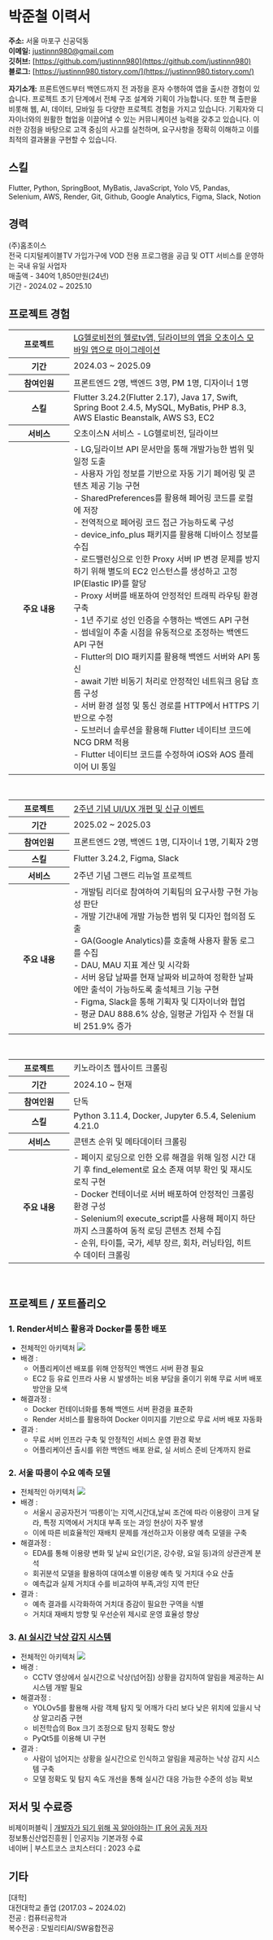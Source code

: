 # 박준철 이력서

**주소:** 서울 마포구 신공덕동  
**이메일:** justinnn980@gmail.com  
**깃허브:** [https://github.com/justinnn980](https://github.com/justinnn980)  
**블로그:** [https://justinnn980.tistory.com/](https://justinnn980.tistory.com/)

**자기소개:** 프론트엔드부터 백엔드까지 전 과정을 혼자 수행하여 앱을 출시한 경험이 있습니다. 프로젝트 초기 단계에서 전체 구조 설계와 기획이 가능합니다. 또한 책 출판을 비롯해 웹, AI, 데이터, 모바일 등 다양한 프로젝트 경험을 가지고 있습니다. 기획자와 디자이너와의 원활한 협업을 이끌어낼 수 있는 커뮤니케이션 능력을 갖추고 있습니다. 이러한 강점을 바탕으로 고객 중심의 사고를 실천하며, 요구사항을 정확히 이해하고 이를 최적의 결과물을 구현할 수 있습니다.

<div style="clear: both;"></div>

## 스킬
Flutter, Python, SpringBoot, MyBatis, JavaScript,  Yolo V5, Pandas, Selenium, AWS, Render, Git, Github, Google Analytics, Figma, Slack, Notion </br>

## 경력
(주)홈초이스</br>
전국 디지털케이블TV 가입가구에 VOD 전용 프로그램을 공급 및 OTT 서비스를 운영하는 국내 유일 사업자</br>
매출액 - 340억 1,850만원(24년)</br>
기간 - 2024.02 ~ 2025.10

## 프로젝트 경험
<table>
  <col style="width: 120px;"> <!-- 제목 열 고정 -->
  <col style="width: auto;">   <!-- 내용 열 -->
  <tr>
    <th>프로젝트</th>
    <td><a href="https://www.lghellovision.net/product/tv/tvMainService.do?mcode=05" target="_blank">LG헬로비전의 헬로tv앱, 딜라이브의 앱을 오초이스 모바일 앱으로 마이그레이션</a></td>
  </tr>
  <tr>
    <th>기간</th>
    <td>2024.03 ~ 2025.09</td>
  </tr>
  <tr>
    <th>참여인원</th>
    <td>프론트엔드 2명, 백엔드 3명, PM 1명, 디자이너 1명</td>
  </tr>
  <tr>
    <th>스킬</th>
    <td>Flutter 3.24.2(Flutter 2.17), Java 17, Swift, Spring Boot 2.4.5, MySQL, MyBatis, PHP 8.3, AWS Elastic Beanstalk, AWS S3, EC2</td>
  </tr>
  <tr>
    <th>서비스</th>
    <td>오초이스N 서비스 - LG헬로비전, 딜라이브</td>
  </tr>
  <tr>
    <th>주요 내용</th>
    <td>
      - LG,딜라이브 API 문서만을 통해 개발가능한 범위 및 일정 도출<br>
      - 사용자 가입 정보를 기반으로 자동 기기 페어링 및 콘텐츠 제공 기능 구현<br>
      - SharedPreferences를 활용해 페어링 코드를 로컬에 저장<br>
      - 전역적으로 페어링 코드 접근 가능하도록 구성<br>
      - device_info_plus 패키지를 활용해 디바이스 정보를 수집<br>
      - 로드밸런싱으로 인한 Proxy 서버 IP 변경 문제를 방지하기 위해 별도의 EC2 인스턴스를 생성하고 고정 IP(Elastic IP)를 할당<br>
      - Proxy 서버를 배포하여 안정적인 트래픽 라우팅 환경 구축<br>
      - 1년 주기로 성인 인증을 수행하는 백엔드 API 구현<br>
      - 썸네일이 추출 시점을 유동적으로 조정하는 백엔드 API 구현<br>
      - Flutter의 DIO 패키지를 활용해 백엔드 서버와 API 통신<br>
      - await 기반 비동기 처리로 안정적인 네트워크 응답 흐름 구성<br>
      - 서버 환경 설정 및 통신 경로를 HTTP에서 HTTPS 기반으로 수정<br>
      - 도브러너 솔루션을 활용해 Flutter 네이티브 코드에 NCG DRM 적용<br>
      - Flutter 네이티브 코드를 수정하여 iOS와 AOS 플레이어 UI 통일<br>
    </td>
  </tr>
</table>

</br>

<!-- ✅ 2주년 기념 그랜드 리뉴얼 프로젝트 -->
<table>
  <col style="width: 120px;"> <!-- 제목 열 고정 -->
  <col style="width: auto;">   <!-- 내용 열 -->
  <tr>
    <th>프로젝트</th>
    <td><a href="https://pf.kakao.com/_FBxnNxj/108507893" target="_blank">2주년 기념 UI/UX 개편 및 신규 이벤트</a></td>
  </tr>
  <tr>
    <th>기간</th>
    <td>2025.02 ~ 2025.03</td>
  </tr>
    <tr>
    <th>참여인원</th>
    <td>프론트엔드 2명, 백엔드 1명, 디자이너 1명, 기획자 2명</td>
  </tr>
  <tr>
    <th>스킬</th>
    <td>Flutter 3.24.2, Figma, Slack</td>
  </tr>
  <tr>
    <th>서비스</th>
    <td>2주년 기념 그랜드 리뉴얼 프로젝트</td>
  </tr>
  <tr>
    <th>주요 내용</th>
    <td>
      - 개발팀 리더로 참여하여 기획팀의 요구사항 구현 가능성 판단<br>
      - 개발 기간내에 개발 가능한 범위 및 디자인 협의점 도출<br>
      - GA(Google Analytics)를 호출해 사용자 활동 로그를 수집<br>
      - DAU, MAU 지표 계산 및 시각화<br>
      - 서버 응답 날짜를 현재 날짜와 비교하여 정확한 날짜에만 출석이 가능하도록 출석체크 기능 구현<br>
      - Figma, Slack을 통해 기획자 및 디자이너와 협업<br>
      - 평균 DAU 888.6% 상승, 일평균 가입자 수 전월 대비 251.9% 증가
    </td>
  </tr>
</table>

</br>

<!-- ✅ 키노라이츠 웹사이트 크롤링 -->
<table>
  <col style="width: 120px;">
  <col style="width: auto;">
  <tr>
    <th>프로젝트</th>
    <td>키노라이츠 웹사이트 크롤링</td>
  </tr>
  <tr>
    <th>기간</th>
    <td>2024.10 ~ 현재</td>
  </tr>
  <tr>
    <th>참여인원</th>
    <td>단독</td>
  </tr>
  <tr>
    <th>스킬</th>
    <td>Python 3.11.4, Docker, Jupyter 6.5.4, Selenium 4.21.0</td>
  </tr>
  <tr>
    <th>서비스</th>
    <td>콘텐츠 순위 및 메타데이터 크롤링</td>
  </tr>
  <tr>
    <th>주요 내용</th>
    <td>
      - 페이지 로딩으로 인한 오류 해결을 위해 일정 시간 대기 후 find_element로 요소 존재 여부 확인 및 재시도 로직 구현<br>
      - Docker 컨테이너로 서버 배포하여 안정적인 크롤링 환경 구성<br>
      - Selenium의 execute_script를 사용해 페이지 하단까지 스크롤하여 동적 로딩 콘텐츠 전체 수집<br>
      - 순위, 타이틀, 국가, 세부 장르, 회차, 러닝타임, 히트 수 데이터 크롤링
    </td>
  </tr>
</table>

</br>

<!-- ✅ 오툰 서비스 -->
<!-- <table>
  <col style="width: 120px;">
  <col style="width: auto;">
  <tr>
    <th>프로젝트</th>
    <td><a href="https://www.mhns.co.kr/news/articleView.html?idxno=705914" target="_blank">오툰 서비스</a></td>
  </tr>
  <tr>
    <th>기간</th>
    <td> 2025.4 ~ 2025.5</td>
  </tr>
  <tr>
    <tr>
    <th>참여인원</th>
    <td>프론트엔드 2명, 백엔드 1명</td>
  </tr>
  <tr>
    <th>스킬</th>
    <td>Flutter 3.24.2, Java 17, Spring Boot 2.4.5, MySQL</td>
  </tr>
  <tr>
    <th>서비스</th>
    <td>오툰 서비스</td>
  </tr>
  <tr>
    <th>주요 내용</th>
    <td>
      - 웹툰 뷰어 개발
    </td>
  </tr>
</table> -->

## 프로젝트 / 포트폴리오

### 1. Render서비스 활용과 Docker를 통한 배포
- 전체적인 아키텍처 <img src="https://github.com/user-attachments/assets/cd3da43d-baa2-457b-b051-4caa729b9543">
- 배경 : 
  - 어플리케이션 배포를 위해 안정적인 백엔드 서버 환경 필요
  - EC2 등 유료 인프라 사용 시 발생하는 비용 부담을 줄이기 위해 무료 서버 배포 방안을 모색
- 해결과정 :
  - Docker 컨테이너화를 통해 백엔드 서버 환경을 표준화
  - Render 서비스를 활용하여 Docker 이미지를 기반으로 무료 서버 배포 자동화
- 결과 :
  - 무료 서버 인프라 구축 및 안정적인 서비스 운영 환경 확보
  - 어플리케이션 출시를 위한 백엔드 배포 완료, 실 서비스 준비 단계까지 완료


### 2. 서울 따릉이 수요 예측 모델
- 전체적인 아키텍처 <img src="https://github.com/user-attachments/assets/72aa5478-e97f-4761-848f-b5f0f21e5c67">
- 배경 : 
  - 서울시 공공자전거 ‘따릉이’는 지역,시간대,날씨 조건에 따라 이용량이 크게 달라, 특정 지역에서 거치대 부족 또는 과잉 현상이 자주 발생
  - 이에 따른 비효율적인 재배치 문제를 개선하고자 이용량 예측 모델을 구축
- 해결과정 :
  - EDA를 통해 이용량 변화 및 날씨 요인(기온, 강수량, 요일 등)과의 상관관계 분석
  - 회귀분석 모델을 활용하여 대여소별 이용량 예측 및 거치대 수요 산출
  - 예측값과 실제 거치대 수를 비교하여 부족,과잉 지역 판단
- 결과 :
  - 예측 결과를 시각화하여 거치대 증감이 필요한 구역을 식별
  - 거치대 재배치 방향 및 우선순위 제시로 운영 효율성 향상

### 3. [AI 실시간 낙상 감지 시스템](https://tremendous-magnesium-27a.notion.site/AI-14d53fcdc98080189dd7ff0d881d2d49)
- 전체적인 아키텍처 <img src="https://github.com/user-attachments/assets/bf8f3281-2739-426f-a42a-01a2ab4f1191">
- 배경 : 
  - CCTV 영상에서 실시간으로 낙상(넘어짐) 상황을 감지하여 알림을 제공하는 AI 시스템 개발 필요
- 해결과정 :
  - YOLOv5를 활용해 사람 객체 탐지 및 어깨가 다리 보다 낮은 위치에 있을시 낙상 알고리즘 구현
  - 비전학습의 Box 크기 조정으로 탐지 정확도 향상
  - PyQt5를 이용해 UI 구현
- 결과 :
  - 사람이 넘어지는 상황을 실시간으로 인식하고 알림을 제공하는 낙상 감지 시스템 구축
  - 모델 정확도 및 탐지 속도 개선을 통해 실시간 대응 가능한 수준의 성능 확보

## 저서 및 수료증
비제이퍼블릭 | [개발자가 되기 위해 꼭 알아야하는 IT 용어 공동 저자](https://www.yes24.com/Product/Goods/109711067) </br>
정보통신산업진흥원 | 인공지능 기본과정 수료</br>
네이버 | 부스트코스<DATA SCIENCE> 코치스터디 : 2023 수료</br>

## 기타
[대학]</br>
대전대학교 졸업 (2017.03 ~ 2024.02) </br>
전공 : 컴퓨터공학과 </br>복수전공 : 모빌리티AI/SW융합전공 </br></br>
